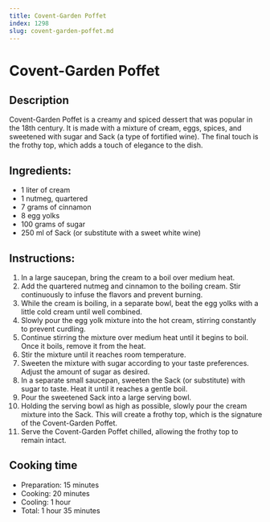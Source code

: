 ```yaml
---
title: Covent-Garden Poffet
index: 1298
slug: covent-garden-poffet.md
---
```


# Covent-Garden Poffet

## Description
Covent-Garden Poffet is a creamy and spiced dessert that was popular in the 18th century. It is made with a mixture of cream, eggs, spices, and sweetened with sugar and Sack (a type of fortified wine). The final touch is the frothy top, which adds a touch of elegance to the dish.

## Ingredients:
- 1 liter of cream
- 1 nutmeg, quartered
- 7 grams of cinnamon
- 8 egg yolks
- 100 grams of sugar
- 250 ml of Sack (or substitute with a sweet white wine)

## Instructions:
1. In a large saucepan, bring the cream to a boil over medium heat.
2. Add the quartered nutmeg and cinnamon to the boiling cream. Stir continuously to infuse the flavors and prevent burning.
3. While the cream is boiling, in a separate bowl, beat the egg yolks with a little cold cream until well combined.
4. Slowly pour the egg yolk mixture into the hot cream, stirring constantly to prevent curdling.
5. Continue stirring the mixture over medium heat until it begins to boil. Once it boils, remove it from the heat.
6. Stir the mixture until it reaches room temperature.
7. Sweeten the mixture with sugar according to your taste preferences. Adjust the amount of sugar as desired.
8. In a separate small saucepan, sweeten the Sack (or substitute) with sugar to taste. Heat it until it reaches a gentle boil.
9. Pour the sweetened Sack into a large serving bowl.
10. Holding the serving bowl as high as possible, slowly pour the cream mixture into the Sack. This will create a frothy top, which is the signature of the Covent-Garden Poffet.
11. Serve the Covent-Garden Poffet chilled, allowing the frothy top to remain intact.

## Cooking time
- Preparation: 15 minutes
- Cooking: 20 minutes
- Cooling: 1 hour
- Total: 1 hour 35 minutes
